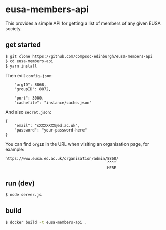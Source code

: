 # eusa-members-api
This provides a simple API for getting a list of members of any given EUSA society.

## get started

```bash
$ git clone https://github.com/compsoc-edinburgh/eusa-members-api
$ cd eusa-members-api
$ yarn install
```

Then edit `config.json`:

```
    "orgID": 8868,
    "groupID": 8872,

    "port": 3000,
    "cachefile": "instance/cache.json"
```

And also `secret.json`:

```
{
    "email": "sXXXXXXX@ed.ac.uk",
    "password": "your-password-here"
}
```

You can find `orgID` in the URL when visiting an organisation page, for example:

```
https://www.eusa.ed.ac.uk/organisation/admin/8868/
                                             ^^^^
                                             HERE
```

## run (dev)

```bash
$ node server.js
```

## build

```bash
$ docker build -t eusa-members-api .
```
